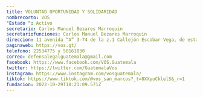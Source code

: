 ```yaml
---
title: VOLUNTAD OPORTUNIDAD Y SOLIDARIDAD
nombrecorto: VOS
"Estado ": Activo
secretario: Carlos Manuel Bezares Marroquin
secretariofunciones: Carlos Manuel Bezares Marroquin
direccion: 11 avenida “A” 3-74 de la z.1 Callejón Escobar Vega, de esta ciudad capital
paginaweb: https://vos.gt/
telefono: 22534775 y 50161030
correo: defensalegalguatemala@gmail.com
facebook: https://www.facebook.com/VOS.Guatemala
twitter: https://twitter.com/GuatemalaVos
instagram: https://www.instagram.com/vosguatemala/
tiktok: https://www.tiktok.com/@vos_san_marcos?_t=8XXyuCklelS&_r=1
fundacion: 2022-10-29T18:21:09.571Z
---
```

